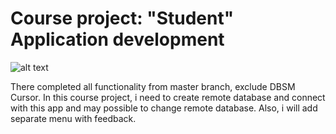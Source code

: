 # Course project: "Student" Application development 
![alt text](https://github.com/rolling-scopes-school/rs.android.task.4/blob/master/TaskDescritpion.svg)

There completed all functionality from master branch, exclude DBSM Cursor. In this course project, i need to create remote database and connect with this app and may possible to change remote database. Also, i will add separate menu with feedback.
